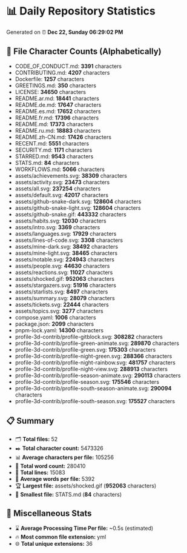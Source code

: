 # 📊 Daily Repository Statistics
Generated on ⏰ **Dec 22, Sunday 06:29:02 PM**

## 📂 File Character Counts (Alphabetically)
- CODE_OF_CONDUCT.md: **3391** characters
- CONTRIBUTING.md: **4207** characters
- Dockerfile: **1257** characters
- GREETINGS.md: **350** characters
- LICENSE: **34650** characters
- README.ar.md: **18441** characters
- README.de.md: **17647** characters
- README.es.md: **17652** characters
- README.fr.md: **17396** characters
- README.md: **17373** characters
- README.ru.md: **18883** characters
- README.zh-CN.md: **17426** characters
- RECENT.md: **5551** characters
- SECURITY.md: **1171** characters
- STARRED.md: **9543** characters
- STATS.md: **84** characters
- WORKFLOWS.md: **5066** characters
- assets/achievements.svg: **38309** characters
- assets/activity.svg: **23473** characters
- assets/all.svg: **237254** characters
- assets/default.svg: **42017** characters
- assets/github-snake-dark.svg: **128604** characters
- assets/github-snake-light.svg: **128604** characters
- assets/github-snake.gif: **443332** characters
- assets/habits.svg: **12030** characters
- assets/intro.svg: **3369** characters
- assets/languages.svg: **17929** characters
- assets/lines-of-code.svg: **3308** characters
- assets/mine-dark.svg: **38492** characters
- assets/mine-light.svg: **38465** characters
- assets/notable.svg: **224943** characters
- assets/people.svg: **44630** characters
- assets/reactions.svg: **11027** characters
- assets/shocked.gif: **952063** characters
- assets/stargazers.svg: **51916** characters
- assets/starlists.svg: **8497** characters
- assets/summary.svg: **28079** characters
- assets/tickets.svg: **22444** characters
- assets/topics.svg: **3277** characters
- compose.yaml: **1006** characters
- package.json: **2099** characters
- pnpm-lock.yaml: **14300** characters
- profile-3d-contrib/profile-gitblock.svg: **308282** characters
- profile-3d-contrib/profile-green-animate.svg: **289870** characters
- profile-3d-contrib/profile-green.svg: **175303** characters
- profile-3d-contrib/profile-night-green.svg: **288366** characters
- profile-3d-contrib/profile-night-rainbow.svg: **481757** characters
- profile-3d-contrib/profile-night-view.svg: **288913** characters
- profile-3d-contrib/profile-season-animate.svg: **290113** characters
- profile-3d-contrib/profile-season.svg: **175546** characters
- profile-3d-contrib/profile-south-season-animate.svg: **290094** characters
- profile-3d-contrib/profile-south-season.svg: **175527** characters

## 📋 Summary
- 🗂️ **Total files:** 52
- ✒️ **Total character count:** 5473326
- 📊 **Average characters per file:** 105256
- 📝 **Total word count:** 280410
- 🧾 **Total lines:** 15083
- 📐 **Average words per file:** 5392
- 🏆 **Largest file:** assets/shocked.gif (**952063** characters)
- 🥉 **Smallest file:** STATS.md (**84** characters)

## 🌟 Miscellaneous Stats
- ⌛ **Average Processing Time Per file:** ~0.5s (estimated)
- 🔥 **Most common file extension:** yml
- 🌐 **Total unique extensions:** 36
